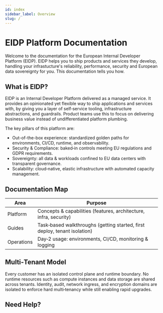 ```yaml
---
id: index
sidebar_label: Overview
slug: /
---
```


# EIDP Platform Documentation

Welcome to the documentation for the European Internal Developer Platform (EIDP). EIDP helps you to ship products and services they develop, handling your infrastucture's reliability, performance, security and European data sovereignty for you. This documentation tells you how.

## What is EIDP?

EIDP is an Internal Developer Platform delivered as a managed service. It provides an opinionated yet flexible way to ship applications and services with, by giving you a layer of self‑service tooling, infrastructure abstractions, and guardrails. Product teams use this to focus on delivering business value instead of undifferentiated platform plumbing.

The key pillars of this platform are:

- Out-of-the-box experience: standardized golden paths for environments, CI/CD, runtime, and observability.
- Security & Compliance: baked‑in controls meeting EU regulations and GDPR requirements.
- Sovereignty: all data & workloads confined to EU data centers with transparent governance.
- Scalability: cloud‑native, elastic infrastructure with automated capacity management.

## Documentation Map

| Area       | Purpose                                                                   |
| ---------- | ------------------------------------------------------------------------- |
| Platform   | Concepts & capabilities (features, architecture, infra, security)         |
| Guides     | Task‑based walkthroughs (getting started, first deploy, tenant isolation) |
| Operations | Day‑2 usage: environments, CI/CD, monitoring & logging                    |

## Multi‑Tenant Model

Every customer has an isolated control plane and runtime boundary. No runtime resources such as compute instances and data storage are shared across tenants.
Identity, audit, network ingress, and encryption domains are isolated to enforce hard multi‑tenancy while still enabling rapid upgrades.

## Need Help?

[//]: # (TODO: What shall we do, Discord maybe? or some other form of 'community' support?)
